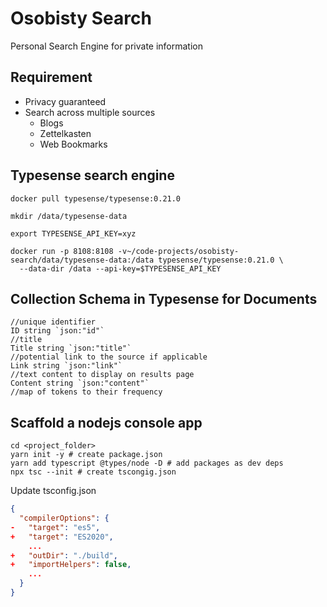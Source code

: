 # Osobisty Search

Personal Search Engine for private information

## Requirement

- Privacy guaranteed
- Search across multiple sources
  - Blogs
  - Zettelkasten
  - Web Bookmarks

## Typesense search engine

```shell
docker pull typesense/typesense:0.21.0
```

```shell
mkdir /data/typesense-data

export TYPESENSE_API_KEY=xyz

docker run -p 8108:8108 -v~/code-projects/osobisty-search/data/typesense-data:/data typesense/typesense:0.21.0 \
  --data-dir /data --api-key=$TYPESENSE_API_KEY
```



## Collection Schema in Typesense for Documents

	//unique identifier
	ID string `json:"id"`
	//title
	Title string `json:"title"`
	//potential link to the source if applicable
	Link string `json:"link"`
	//text content to display on results page
	Content string `json:"content"`
	//map of tokens to their frequency



## Scaffold a nodejs console app 

```shell
cd <project_folder>
yarn init -y # create package.json
yarn add typescript @types/node -D # add packages as dev deps
npx tsc --init # create tscongig.json
```

Update tsconfig.json

```json
{
  "compilerOptions": {
-   "target": "es5",
+   "target": "ES2020",
    ...
+   "outDir": "./build",
+   "importHelpers": false,
    ...
  }
}
```
